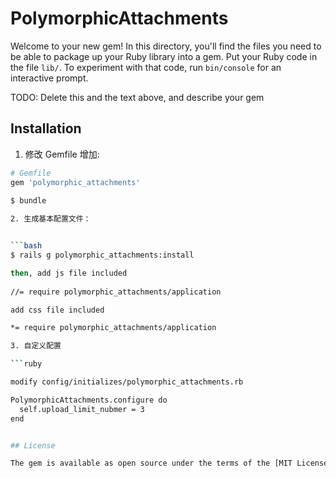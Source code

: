 # PolymorphicAttachments

Welcome to your new gem! In this directory, you'll find the files you need to be able to package up your Ruby library into a gem. Put your Ruby code in the file `lib/`. To experiment with that code, run `bin/console` for an interactive prompt.

TODO: Delete this and the text above, and describe your gem

## Installation

1. 修改 Gemfile 增加:

```bash
# Gemfile
gem 'polymorphic_attachments'
    
$ bundle

2. 生成基本配置文件：


```bash
$ rails g polymorphic_attachments:install

then, add js file included 
    
//= require polymorphic_attachments/application

add css file included 

*= require polymorphic_attachments/application

3. 自定义配置

```ruby

modify config/initializes/polymorphic_attachments.rb

PolymorphicAttachments.configure do
  self.upload_limit_nubmer = 3
end


## License

The gem is available as open source under the terms of the [MIT License](http://opensource.org/licenses/MIT).

